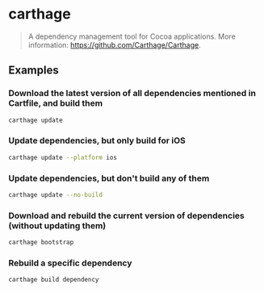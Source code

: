 # carthage

> A dependency management tool for Cocoa applications. More information: <https://github.com/Carthage/Carthage>.

## Examples

### Download the latest version of all dependencies mentioned in Cartfile, and build them

```bash
carthage update
```

### Update dependencies, but only build for iOS

```bash
carthage update --platform ios
```

### Update dependencies, but don't build any of them

```bash
carthage update --no-build
```

### Download and rebuild the current version of dependencies (without updating them)

```bash
carthage bootstrap
```

### Rebuild a specific dependency

```bash
carthage build dependency
```
